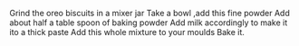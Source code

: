 Grind the oreo biscuits in a mixer jar
Take a bowl ,add this fine powder
Add about half a table spoon of baking powder
Add milk accordingly to make it ito a thick paste
Add this whole mixture to your moulds
Bake it.
